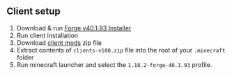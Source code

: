 
## Client setup

1. Download & run [Forge v40.1.93 Installer](https://adfoc.us/serve/sitelinks/?id=271228&url=https://maven.minecraftforge.net/net/minecraftforge/forge/1.18.2-40.1.93/forge-1.18.2-40.1.93-installer.jar)
2. Run client installation
3. Download [client mods](https://github.com/Jake-Carter/Tyr/releases/download/v1.0.0/client-v100.zip) zip file
4. Extract contents of `clients-v100.zip` file into the root of your `.minecraft` folder
5. Run minecraft launcher and select the `1.18.2-forge-40.1.93` profile.
